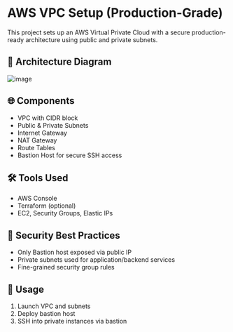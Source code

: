 # AWS VPC Setup (Production-Grade)

This project sets up an AWS Virtual Private Cloud with a secure production-ready architecture using public and private subnets.


## 📸 Architecture Diagram

![image](https://github.com/user-attachments/assets/c8e2165f-b5c6-4865-b3ff-b3d1adaacd89)

## 🌐 Components
- VPC with CIDR block
- Public & Private Subnets
- Internet Gateway
- NAT Gateway
- Route Tables
- Bastion Host for secure SSH access

## 🛠 Tools Used
- AWS Console
- Terraform (optional)
- EC2, Security Groups, Elastic IPs

## 🔐 Security Best Practices
- Only Bastion host exposed via public IP
- Private subnets used for application/backend services
- Fine-grained security group rules

## 🚀 Usage
1. Launch VPC and subnets
2. Deploy bastion host
3. SSH into private instances via bastion
